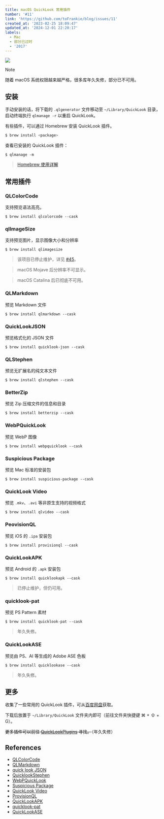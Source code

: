 ```yaml
---
title: macOS QuickLook 常用插件
number: '#11'
link: 'https://github.com/toFrankie/blog/issues/11'
created_at: '2023-02-25 18:09:47'
updated_at: '2024-12-01 22:20:17'
labels:
  - Mac
  - 部分已过时
  - '2017'
---
```


![](https://cdn.jsdelivr.net/gh/toFrankie/blog@main/images/2024/12/1733061712219.jpg)

> [!NOTE]
> 随着 macOS 系统权限越来越严格，很多库年久失修，部分已不可用。

## 安装

手动安装的话，将下载的 `.qlgenerator` 文件移动至 `~/Library/QuickLook` 目录，启动终端执行 `qlmanage -r` 以重启 QuickLook。

有些插件，可以通过 Homebrew 安装 QuickLook 插件。

```bash
$ brew install <package>
```

查看已安装的 QuickLook 插件：

```shell
$ qlmanage -m
```

> [Homebrew 使用详解](https://github.com/toFrankie/blog/issues/9)

## 常用插件	

### QLColorCode

支持预览语法高亮。

```shell
$ brew install qlcolorcode --cask
```

### qlImageSize

支持预览图片，显示图像大小和分辨率

```shell
$ brew install qlimagesize
```

> 该项目已停止维护，详见 [#45](https://github.com/Nyx0uf/qlImageSize/issues/45#issuecomment-540063003)。

> macOS Mojave 后分辨率不可显示。

> macOS Catalina 后已彻底不可用。

### QLMarkdown

预览 Markdown 文件

```shell
$ brew install qlmarkdown --cask
```

### QuickLookJSON

预览格式化的 JSON 文件

```shell
$ brew install quicklook-json --cask
```

### QLStephen

预览无扩展名的纯文本文件

```shell
$ brew install qlstephen --cask
```

### BetterZip

预览 Zip 压缩文件的信息和目录

```shell
$ brew install betterzip --cask
```

### WebPQuickLook

预览 WebP 图像

```
$ brew install webpquicklook --cask
```

### Suspicious Package

预览 Mac 标准的安装包

```shell
$ brew install suspicious-package --cask
```

### QuickLook Video

预览 `.mkv`、`.avi` 等非原生支持的视频格式

```shell
$ brew install qlvideo --cask
```

### PeovisionQL

预览 iOS 的 `.ipa` 安装包

```shell
$ brew install provisionql --cask
```
	
### QuickLookAPK

预览 Android 的 `.apk` 安装包

```shell
$ brew install quicklookapk --cask
```

> 已停止维护，但仍可用。

### quicklook-pat

预览 PS Pattern 素材
```shell
$ brew install quicklook-pat --cask
```

> 年久失修。

### QuickLookASE

预览由 PS、AI 等生成的 Adobe ASE 色板

```shell
$ brew install quicklookase --cask
```

> 年久失修。

## 更多

收集了一些常用的 QuickLook 插件，可从[百度网盘](https://pan.baidu.com/s/1Wyl_OYLCjRvE459d5cqznw)获取。

下载后放置于 `~/Library/QuickLook` 文件夹内即可（前往文件夹快捷键 ⌘ + ⇧ + G）。

~~更多插件可以前往 [QuickLookPlugins](http://www.quicklookplugins.com/) 寻找。~~（年久失修）

## References

- [QLColorCode](https://github.com/anthonygelibert/QLColorCode)
- [QLMarkdown](https://github.com/sbarex/QLMarkdown)
- [quick look JSON](http://www.sagtau.com/quicklookjson.html)
- [QuicklookStephen](https://github.com/whomwah/qlstephen)
- [WebPQuickLook](https://github.com/emin/WebPQuickLook)
- [Suspicious Package](https://mothersruin.com/software/SuspiciousPackage/get.html)
- [QuickLook Video](https://github.com/Marginal/QLVideo)
- [ProvisionQL](https://github.com/ealeksandrov/ProvisionQL)
- [QuickLookAPK](https://github.com/hezi/QuickLookAPK)
- [quicklook-pat](https://github.com/pixelrowdies/quicklook-pat)
- [QuickLookASE](https://github.com/rsodre/QuickLookASE)
